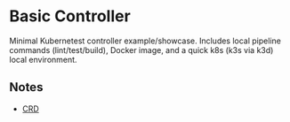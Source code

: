 # Basic Controller

Minimal Kubernetest controller example/showcase. Includes local pipeline commands (lint/test/build), Docker image, and a quick k8s (k3s via k3d) local environment.

## Notes

- [CRD](https://kubernetes.io/docs/tasks/extend-kubernetes/custom-resources/custom-resource-definitions/)